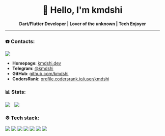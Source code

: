 <h1 align="center">👋 Hello, I'm kmdshi</h1>

<p align="center">
  <b>Dart/Flutter Developer | Lover of the unknown | Tech Enjoyer</b>
</p>

---

### ☎️ Contacts:
[![](https://github.com/user-attachments/assets/e601776b-bbe6-49ec-9451-3691c8c00bfe)](https://kmdshi.dev) 
- **Homepage**: [kmdshi.dev](https://kmdshi.dev)
- **Telegram**: [@kmdshi](https://t.me/kmdshi)
- **GitHub**:  [github.com/kmdshi](github.com/kmdshi)
- **CodersRank**: [profile.codersrank.io/user/kmdshi](https://profile.codersrank.io/user/kmdshi)


### 📊 Stats:

<p align="start">
  <img src="https://github-readme-stats.vercel.app/api/top-langs/?username=kmdshi&theme=tokyonight&show_icons=true&hide_border=true&layout=compact" style="display: inline-block; margin-right: 10px;" />
  <img src="https://github-readme-stats.vercel.app/api?username=kmdshi&count_private=true&theme=dark&show_icons=true" style="display: inline-block;" />
</p>

### ⚙️ Tech stack:
<p align="start">
  <img src="https://skillicons.dev/icons?i=flutter" />
  <img src="https://skillicons.dev/icons?i=dart" />
  <img src="https://skillicons.dev/icons?i=kotlin" />
  <img src="https://skillicons.dev/icons?i=swift" />
  <img src="https://skillicons.dev/icons?i=golang" />
  <img src="https://skillicons.dev/icons?i=python" />
  <img src="https://skillicons.dev/icons?i=docker" />
</p>
